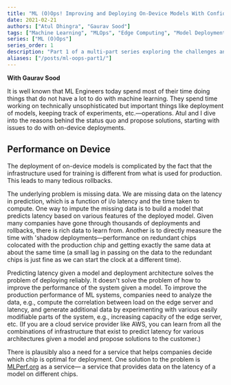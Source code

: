```yaml
---
title: "ML (O)Ops! Improving and Deploying On-Device Models With Confidence (Part 1)"
date: 2021-02-21
authors: ["Atul Dhingra", "Gaurav Sood"]
tags: ["Machine Learning", "MLOps", "Edge Computing", "Model Deployment"]
series: ["ML (O)Ops"]
series_order: 1
description: "Part 1 of a multi-part series exploring the challenges and solutions in deploying ML models on edge devices."
aliases: ["/posts/ml-oops-part1/"]
---
```

**With Gaurav Sood**

It is well known that ML Engineers today spend most of their time doing things that do not have a lot to do with machine learning. They spend time working on technically unsophisticated but important things like deployment of models, keeping track of experiments, etc.—operations. Atul and I dive into the reasons behind the status quo and propose solutions, starting with issues to do with on-device deployments. 

## Performance on Device

The deployment of on-device models is complicated by the fact that the infrastructure used for training is different from what is used for production. This leads to many tedious rollbacks. 

The underlying problem is missing data. We are missing data on the latency in prediction, which is a function of i/o latency and the time taken to compute. One way to impute the missing data is to build a model that predicts latency based on various features of the deployed model. Given many companies have gone through thousands of deployments and rollbacks, there is rich data to learn from. Another is to directly measure the time with 'shadow deployments—performance on redundant chips colocated with the production chip and getting exactly the same data at about the same time (a small lag in passing on the data to the redundant chips is just fine as we can start the clock at a different time).  

Predicting latency given a model and deployment architecture solves the problem of deploying reliably. It doesn't solve the problem of how to improve the performance of the system given a model. To improve the production performance of ML systems, companies need to analyze the data, e.g., compute the correlation between load on the edge server and latency, and generate additional data by experimenting with various easily modifiable parts of the system, e.g., increasing capacity of the edge server, etc. (If you are a cloud service provider like AWS, you can learn from all the combinations of infrastructure that exist to predict latency for various architectures given a model and propose solutions to the customer.)

There is plausibly also a need for a service that helps companies decide which chip is optimal for deployment. One solution to the problem is [MLPerf.org](https://mlcommons.org/benchmarks/) as a service— a service that provides data on the latency of a model on different chips. 